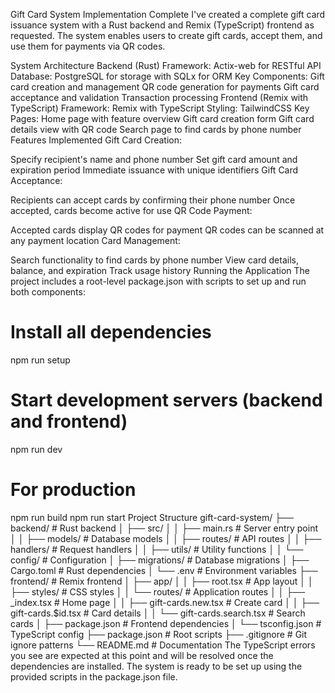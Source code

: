 Gift Card System Implementation Complete
I've created a complete gift card issuance system with a Rust backend and Remix (TypeScript) frontend as requested. The system enables users to create gift cards, accept them, and use them for payments via QR codes.

System Architecture
Backend (Rust)
Framework: Actix-web for RESTful API
Database: PostgreSQL for storage with SQLx for ORM
Key Components:
Gift card creation and management
QR code generation for payments
Gift card acceptance and validation
Transaction processing
Frontend (Remix with TypeScript)
Framework: Remix with TypeScript
Styling: TailwindCSS
Key Pages:
Home page with feature overview
Gift card creation form
Gift card details view with QR code
Search page to find cards by phone number
Features Implemented
Gift Card Creation:

Specify recipient's name and phone number
Set gift card amount and expiration period
Immediate issuance with unique identifiers
Gift Card Acceptance:

Recipients can accept cards by confirming their phone number
Once accepted, cards become active for use
QR Code Payment:

Accepted cards display QR codes for payment
QR codes can be scanned at any payment location
Card Management:

Search functionality to find cards by phone number
View card details, balance, and expiration
Track usage history
Running the Application
The project includes a root-level package.json with scripts to set up and run both components:

# Install all dependencies

npm
 run setup
# Start development servers (backend and frontend)

npm
 run dev
# For production

npm
 run build
npm
 run start
Project Structure
gift-card-system/
├── backend/               # Rust backend
│   ├── src/
│   │   ├── main.rs        # Server entry point
│   │   ├── models/        # Database models
│   │   ├── routes/        # API routes
│   │   ├── handlers/      # Request handlers
│   │   ├── utils/         # Utility functions
│   │   └── config/        # Configuration
│   ├── migrations/        # Database migrations
│   ├── Cargo.toml         # Rust dependencies
│   └── .env               # Environment variables
├── frontend/              # Remix frontend
│   ├── app/
│   │   ├── root.tsx       # App layout
│   │   ├── styles/        # CSS styles
│   │   └── routes/        # Application routes
│   │       ├── _index.tsx             # Home page
│   │       ├── gift-cards.new.tsx     # Create card
│   │       ├── gift-cards.$id.tsx     # Card details
│   │       └── gift-cards.search.tsx  # Search cards
│   ├── package.json       # Frontend dependencies
│   └── tsconfig.json      # TypeScript config
├── package.json           # Root scripts
├── .gitignore             # Git ignore patterns
└── README.md              # Documentation
The TypeScript errors you see are expected at this point and will be resolved once the dependencies are installed. The system is ready to be set up using the provided scripts in the package.json file.